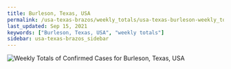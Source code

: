 ```yaml
---
title: Burleson, Texas, USA
permalink: /usa-texas-brazos/weekly_totals/usa-texas-burleson-weekly_totals.html
last_updated: Sep 15, 2021
keywords: ["Burleson, Texas, USA", "weekly totals"]
sidebar: usa-texas-brazos_sidebar
---
```


![Weekly Totals of Confirmed Cases for Burleson, Texas, USA](/covid_tracker/images/graphs/usa-texas-burleson-weekly_totals_graph.png)
